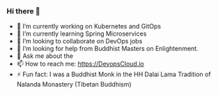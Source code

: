 ### Hi there 👋

- 🔭 I’m currently working on Kubernetes and GitOps
- 🌱 I’m currently learning Spring Microservices
- 👯 I’m looking to collaborate on DevOps jobs
- 🤔 I’m looking for help from Buddhist Masters on Enlightenment.
- 💬 Ask me about the 
- 📫 How to reach me: https://DevopsCloud.io
- ⚡ Fun fact: I was a Buddhist Monk in the HH Dalai Lama Tradition of Nalanda Monastery (Tibetan Buddhism)


